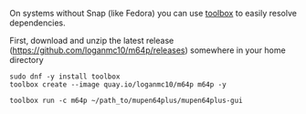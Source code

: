On systems without Snap (like Fedora) you can use [toolbox](https://github.com/containers/toolbox) to easily resolve dependencies.

First, download and unzip the latest release (https://github.com/loganmc10/m64p/releases) somewhere in your home directory
```
sudo dnf -y install toolbox
toolbox create --image quay.io/loganmc10/m64p m64p -y

toolbox run -c m64p ~/path_to/mupen64plus/mupen64plus-gui
```
